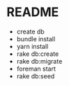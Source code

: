 # README

* create db
* bundle install
* yarn install
* rake db:create
* rake db:migrate
* foreman start
* rake db:seed
